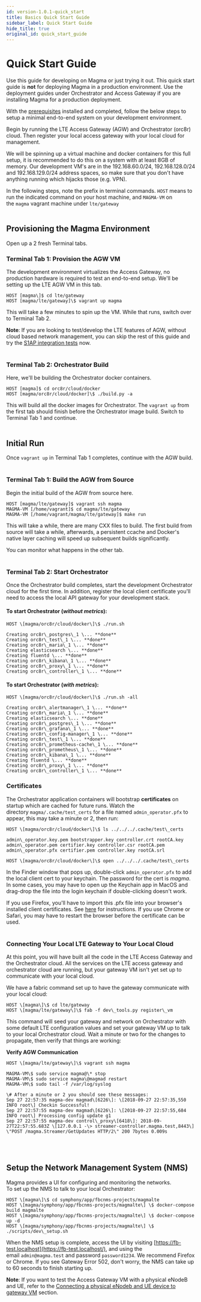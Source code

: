 ```yaml
---
id: version-1.0.1-quick_start
title: Basics Quick Start Guide
sidebar_label: Quick Start Guide
hide_title: true
original_id: quick_start_guide
---
```

# Quick Start Guide

Use this guide for developing on Magma or just trying it out. This quick
start guide is **not** for deploying Magma in a production environment.
Use the deployment guides under Orchestrator and Access Gateway if you
are installing Magma for a production deployment.

With the [prerequisites](https://facebookincubator.github.io/magma/docs/basics/prerequisites) installed
and completed, follow the below steps to setup a minimal end-to-end
system on your development environment.

Begin by running the LTE Access Gateway (AGW) and Orchestrator (orc8r)
cloud. Then register your local access gateway with your local cloud for
management.

We will be spinning up a virtual machine and docker containers for this
full setup, it is recommended to do this on a system with at least 8GB
of memory. Our development VM's are in the 192.168.60.0/24,
192.168.128.0/24 and 192.168.129.0/24 address spaces, so make sure that
you don't have anything running which hijacks those (e.g. VPN).

In the following steps, note the prefix in terminal commands. ```HOST``` means
to run the indicated command on your host machine, and ```MAGMA-VM``` on
the ```magma``` vagrant machine under ```lte/gateway```<br/><br/>

## Provisioning the Magma Environment

Open up a 2 fresh Terminal tabs.<br/>

### Terminal Tab 1: Provision the AGW VM

The development environment virtualizes the Access Gateway, no
production hardware is required to test an end-to-end setup. We\'ll be
setting up the LTE AGW VM in this tab.

~~~
HOST [magma\]$ cd lte/gateway
HOST [magma/lte/gateway]\$ vagrant up magma
~~~

This will take a few minutes to spin up the VM. While that runs, switch
over to Terminal Tab 2.

**Note**: If you are looking to test/develop the LTE features of AGW,
without cloud based network management, you can skip the rest of this
guide and try the [S1AP integration
tests](https://facebookincubator.github.io/magma/docs/next/lte/s1ap_tests) now.<br/><br/>

### Terminal Tab 2: Orchestrator Build

Here, we\'ll be building the Orchestrator docker containers.

```
HOST [magma]$ cd orc8r/cloud/docker
HOST [magma/orc8r/cloud/docker]\$ ./build.py -a
```

This will build all the docker images for Orchestrator.
The ```vagrant up``` from the first tab should finish before the Orchestrator
image build. Switch to Terminal Tab 1 and continue.<br/><br/>

## Initial Run

Once ```vagrant up``` in Terminal Tab 1 completes, continue with the AGW build.<br/><br/>


### Terminal Tab 1: Build the AGW from Source

Begin the initial build of the AGW from source here.

```
HOST [magma/lte/gateway]$ vagrant ssh magma
MAGMA-VM [/home/vagrant]$ cd magma/lte/gateway
MAGMA-VM [/home/vagrant/magma/lte/gateway]$ make run
```

This will take a while, there are many CXX files to build. The first
build from source will take a while, afterwards, a persistent ccache and
Docker\'s native layer caching will speed up subsequent builds
significantly.

You can monitor what happens in the other tab.<br/><br/>

### Terminal Tab 2: Start Orchestrator

Once the Orchestrator build completes, start the development
Orchestrator cloud for the first time. In addition, register the local
client certificate you\'ll need to access the local API gateway for your
development stack.

#### To start Orchestrator (*without metrics*):

```
HOST \[magma/orc8r/cloud/docker\]\$ ./run.sh

Creating orc8r\_postgres\_1 \... **done**
Creating orc8r\_test\_1 \... **done**
Creating orc8r\_maria\_1 \... **done**
Creating elasticsearch \... **done**
Creating fluentd \... **done**
Creating orc8r\_kibana\_1 \... **done**
Creating orc8r\_proxy\_1 \... **done**
Creating orc8r\_controller\_1 \... **done**
```

#### To start Orchestrator (*with metrics*):

```
HOST \[magma/orc8r/cloud/docker\]\$ ./run.sh -all

Creating orc8r\_alertmanager\_1 \... **done**
Creating orc8r\_maria\_1 \... **done**
Creating elasticsearch \... **done**
Creating orc8r\_postgres\_1 \... **done**
Creating orc8r\_grafana\_1 \... **done**
Creating orc8r\_config-manager\_1 \... **done**
Creating orc8r\_test\_1 \... **done**
Creating orc8r\_prometheus-cache\_1 \... **done**
Creating orc8r\_prometheus\_1 \... **done**
Creating orc8r\_kibana\_1 \... **done**
Creating fluentd \... **done**
Creating orc8r\_proxy\_1 \... **done**
Creating orc8r\_controller\_1 \... **done**
```

### Certificates

The Orchestrator application containers will bootstrap **certificates**
on startup which are cached for future runs. Watch the
directory ```magma/.cache/test_certs``` for a file
named ```admin_operator.pfx``` to appear, this may take a minute or 2, then
run:

```
HOST \[magma/orc8r/cloud/docker\]\$ ls ../../../.cache/test\_certs

admin\_operator.key.pem bootstrapper.key controller.crt rootCA.key
admin\_operator.pem certifier.key controller.csr rootCA.pem
admin\_operator.pfx certifier.pem controller.key rootCA.srl

HOST \[magma/orc8r/cloud/docker\]\$ open ../../../.cache/test\_certs
```

In the Finder window that pops up, double-click ```admin_operator.pfx``` to
add the local client cert to your keychain. The password for the cert is
*magma*. In some cases, you may have to open up the Keychain app in
MacOS and drag-drop the file into the login keychain if double-clicking
doesn\'t work.

If you use Firefox, you\'ll have to import this .pfx file into your
browser\'s installed client certificates.
See [here](https://support.globalsign.com/customer/en/portal/articles/1211486-install-client-digital-certificate---firefox-for-windows) for
instructions. If you use Chrome or Safari, you may have to restart the
browser before the certificate can be used.<br/><br/>

### Connecting Your Local LTE Gateway to Your Local Cloud

At this point, you will have built all the code in the LTE Access
Gateway and the Orchestrator cloud. All the services on the LTE access
gateway and orchestrator cloud are running, but your gateway VM isn\'t
yet set up to communicate with your local cloud.

We have a fabric command set up to have the gateway communicate with
your local cloud:

```
HOST \[magma\]\$ cd lte/gateway
HOST \[magma/lte/gateway\]\$ fab -f dev\_tools.py register\_vm
```

This command will seed your gateway and network on Orchestrator with
some default LTE configuration values and set your gateway VM up to talk
to your local Orchestrator cloud. Wait a minute or two for the changes
to propagate, then verify that things are working:

**Verify AGW Communication**

```
HOST \[magma/lte/gateway\]\$ vagrant ssh magma

MAGMA-VM\$ sudo service magma@\* stop
MAGMA-VM\$ sudo service magma\@magmad restart
MAGMA-VM\$ sudo tail -f /var/log/syslog

\# After a minute or 2 you should see these messages:
Sep 27 22:57:35 magma-dev magmad\[6226\]: \[2018-09-27 22:57:35,550 INFO root\] Checkin Successful!
Sep 27 22:57:55 magma-dev magmad\[6226\]: \[2018-09-27 22:57:55,684 INFO root\] Processing config update g1
Sep 27 22:57:55 magma-dev control\_proxy\[6418\]: 2018-09-27T22:57:55.683Z \[127.0.0.1 -\> streamer-controller.magma.test,8443\] \"POST /magma.Streamer/GetUpdates HTTP/2\" 200 7bytes 0.009s
```
<br/><br/>

## Setup the Network Management System (NMS)

Magma provides a UI for configuring and monitoring the networks.\
To set up the NMS to talk to your local Orchestrator:

```
HOST \[magma\]\$ cd symphony/app/fbcnms-projects/magmalte
HOST \[magma/symphony/app/fbcnms-projects/magmalte\] \$ docker-compose build magmalte
HOST \[magma/symphony/app/fbcnms-projects/magmalte\] \$ docker-compose up -d
HOST \[magma/symphony/app/fbcnms-projects/magmalte\] \$ ./scripts/dev\_setup.sh
```

When the NMS setup is complete, access the UI by
visiting [https://fb-test.localhost](https://fb-test.localhost/), and
using the email ```admin@magma.test``` and password ```password1234```. We
recommend Firefox or Chrome. If you see Gateway Error 502, don\'t worry,
the NMS can take up to 60 seconds to finish starting up.

**Note**: If you want to test the Access Gateway VM with a physical
eNodeB and UE, refer to the [Connecting a physical eNodeb and UE device
to gateway
VM](https://facebookincubator.github.io/magma/docs/next/lte/dev_notes#connecting-a-physical-enodeb-and-ue-to-gateway-vm) section.
